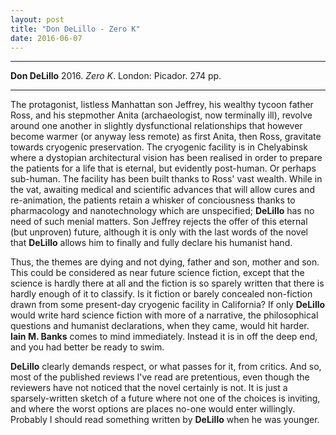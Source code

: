```yaml
---
layout: post
title: "Don DeLillo - Zero K"
date: 2016-06-07
---
```


***
<b>Don DeLillo</b> 2016. _Zero K_.  London: Picador. 274 pp.

***

The protagonist, listless Manhattan son Jeffrey, his wealthy tycoon father Ross, and his stepmother Anita (archaeologist, now terminally ill), revolve around one another in slightly dysfunctional relationships that however become warmer (or anyway less remote) as first Anita, then Ross, gravitate towards cryogenic preservation.  The cryogenic facility is in Chelyabinsk where a dystopian architectural vision has been realised in order to prepare the patients for a life that is eternal, but evidently post-human.  Or perhaps sub-human.  The facility has been built thanks to Ross' vast wealth.   While in the vat, awaiting medical and scientific advances that will allow cures and re-animation, the patients retain a whisker of conciousness thanks to pharmacology and nanotechnology which are unspecified; **DeLillo** has no need of such menial matters. Son Jeffrey rejects the offer of this eternal (but unproven) future, although it is only with the last words of the novel that **DeLillo** allows him to finally and fully declare his humanist hand.

Thus, the themes are dying and not dying, father and son, mother and son. This could be considered as near future science fiction, except that the science is hardly there at all and the fiction is so sparely written that there is hardly enough of it to classify.  Is it fiction or barely concealed non-fiction drawn from some present-day cryogenic facility in California?  If only **DeLillo** would write hard science fiction with more of a narrative, the philosophical questions and humanist declarations,  when they came, would hit harder. **Iain M. Banks** comes to mind immediately.  Instead it is in off the deep end, and you had better be ready to swim.

**DeLillo** clearly demands respect, or what passes for it, from critics.  And so, most of the published reviews I've read are pretentious, even though the reviewers have not noticed that the novel certainly is not.  It is just a sparsely-written sketch of a future where not one of the choices is inviting, and where the worst options are places no-one would enter willingly.  Probably I should read something written by **DeLillo** when he was younger.   

